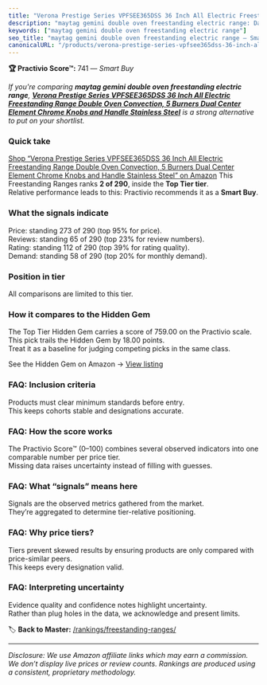 ```yaml
---
title: "Verona Prestige Series VPFSEE365DSS 36 Inch All Electric Freestanding Range Double Oven Convection, 5 Burners Dual Center Element Chrome Knobs and Handle Stainless Steel"
description: "maytag gemini double oven freestanding electric range: Data-driven within Top Tier ranking using the Practivio Score™. Positioned by quality, value, demand, fi…"
keywords: ["maytag gemini double oven freestanding electric range"]
seo_title: "maytag gemini double oven freestanding electric range — Smart Buy Top Tier (2025)"
canonicalURL: "/products/verona-prestige-series-vpfsee365dss-36-inch-all-electric-freestanding-range-double-oven-convection-5-burners-dual-center-element-chrome-knobs-and-handle-stainless-steel-B09ZCNBS9P/"
---
```


**🏆 Practivio Score™:** 741 — _Smart Buy_


*If you're comparing **maytag gemini double oven freestanding electric range**, **[Verona Prestige Series VPFSEE365DSS 36 Inch All Electric Freestanding Range Double Oven Convection, 5 Burners Dual Center Element Chrome Knobs and Handle Stainless Steel](https://www.amazon.com/dp/B09ZCNBS9P?tag=practivio-20)** is a strong alternative to put on your shortlist.*
### Quick take
[Shop “Verona Prestige Series VPFSEE365DSS 36 Inch All Electric Freestanding Range Double Oven Convection, 5 Burners Dual Center Element Chrome Knobs and Handle Stainless Steel” on Amazon](https://www.amazon.com/dp/B09ZCNBS9P?tag=practivio-20)
This Freestanding Ranges ranks **2 of 290**, inside the **Top Tier tier**.  
Relative performance leads to this: Practivio recommends it as a **Smart Buy**.

### What the signals indicate
Price: standing 273 of 290 (top 95% for price).  
Reviews: standing 65 of 290 (top 23% for review numbers).  
Rating: standing 112 of 290 (top 39% for rating quality).  
Demand: standing 58 of 290 (top 20% for monthly demand).

### Position in tier
All comparisons are limited to this tier.

### How it compares to the Hidden Gem
The Top Tier Hidden Gem carries a score of 759.00 on the Practivio scale.  
This pick trails the Hidden Gem by 18.00 points.  
Treat it as a baseline for judging competing picks in the same class.  

See the Hidden Gem on Amazon → [View listing](https://www.amazon.com/dp/B07MYBQKDX?tag=practivio-20)

### FAQ: Inclusion criteria
Products must clear minimum standards before entry.  
This keeps cohorts stable and designations accurate.

### FAQ: How the score works
The Practivio Score™ (0–100) combines several observed indicators into one comparable number per price tier.  
Missing data raises uncertainty instead of filling with guesses.

### FAQ: What “signals” means here
Signals are the observed metrics gathered from the market.  
They’re aggregated to determine tier-relative positioning.

### FAQ: Why price tiers?
Tiers prevent skewed results by ensuring products are only compared with price-similar peers.  
This keeps every designation valid.

### FAQ: Interpreting uncertainty
Evidence quality and confidence notes highlight uncertainty.  
Rather than plug holes in the data, we acknowledge and present limits.


🏷️ **Back to Master:** [/rankings/freestanding-ranges/](/rankings/freestanding-ranges/)

---
_Disclosure: We use Amazon affiliate links which may earn a commission. We don’t display live prices or review counts. Rankings are produced using a consistent, proprietary methodology._
